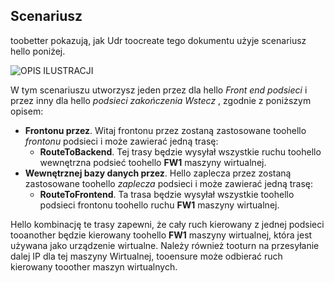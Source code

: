 ## <a name="scenario"></a>Scenariusz
toobetter pokazują, jak Udr toocreate tego dokumentu użyje scenariusz hello poniżej.

![OPIS ILUSTRACJI](./media/virtual-network-create-udr-scenario-include/figure1.png)

W tym scenariuszu utworzysz jeden przez dla hello *Front end podsieci* i przez inny dla hello *podsieci zakończenia Wstecz* , zgodnie z poniższym opisem: 

* **Frontonu przez**. Witaj frontonu przez zostaną zastosowane toohello *frontonu* podsieci i może zawierać jedną trasę:    
  * **RouteToBackend**. Tej trasy będzie wysyłał wszystkie ruchu toohello wewnętrzna podsieć toohello **FW1** maszyny wirtualnej.
* **Wewnętrznej bazy danych przez**. Hello zaplecza przez zostaną zastosowane toohello *zaplecza* podsieci i może zawierać jedną trasę:    
  * **RouteToFrontend**. Ta trasa będzie wysyłał wszystkie toohello podsieci frontonu toohello ruchu **FW1** maszyny wirtualnej.

Hello kombinację te trasy zapewni, że cały ruch kierowany z jednej podsieci tooanother będzie kierowany toohello **FW1** maszyny wirtualnej, która jest używana jako urządzenie wirtualne. Należy również tooturn na przesyłanie dalej IP dla tej maszyny Wirtualnej, tooensure może odbierać ruch kierowany tooother maszyn wirtualnych.


